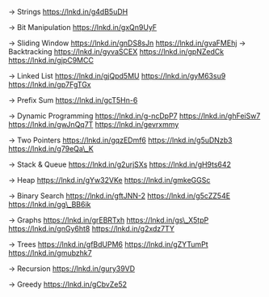 → Strings
https://lnkd.in/g4dB5uDH

→ Bit Manipulation
https://lnkd.in/gxQn9UyF

→ Sliding Window
https://lnkd.in/gnDS8sJn
https://lnkd.in/gvaFMEhj
→ Backtracking
https://lnkd.in/gyvaSCEX
https://lnkd.in/gpNZedCk
https://lnkd.in/gjpC9MCC

→ Linked List
https://lnkd.in/gjQpd5MU
https://lnkd.in/gyM63su9
https://lnkd.in/gp7FgTGx

→ Prefix Sum
https://lnkd.in/gcT5Hn-6

→ Dynamic Programming
https://lnkd.in/g-ncDpP7
https://lnkd.in/ghFeiSw7
https://lnkd.in/gwJnQq7T
https://lnkd.in/gevrxmmy


→ Two Pointers
https://lnkd.in/gqzEDmf6
https://lnkd.in/g5uDNzb3
https://lnkd.in/g79eQa\_K

→ Stack & Queue
https://lnkd.in/g2urjSXs
https://lnkd.in/gH9ts642

→ Heap
https://lnkd.in/gYw32VKe
https://lnkd.in/gmkeGGSc

→ Binary Search
https://lnkd.in/gftJNN-2
https://lnkd.in/g5cZZ54E
https://lnkd.in/gg\_BB6ik

→ Graphs
https://lnkd.in/grEBRTxh
https://lnkd.in/gs\_X5tpP
https://lnkd.in/gnGy6ht8
https://lnkd.in/g2xdz7TY

→ Trees
https://lnkd.in/gfBdUPM6
https://lnkd.in/gZYTumPt
https://lnkd.in/gmubzhk7

→ Recursion
https://lnkd.in/gury39VD

→ Greedy
https://lnkd.in/gCbvZe52
